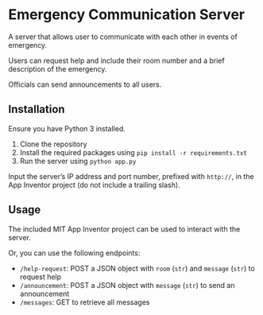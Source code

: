 # Emergency Communication Server

A server that allows user to communicate with each other in events of emergency.

Users can request help and include their room number and a brief description of the emergency.

Officials can send announcements to all users.

## Installation

Ensure you have Python 3 installed.

1. Clone the repository
2. Install the required packages using `pip install -r requirements.txt`
3. Run the server using `python app.py`

Input the server’s IP address and port number, prefixed with `http://`, in the App Inventor project (do not include a trailing slash).

## Usage

The included MIT App Inventor project can be used to interact with the server.

Or, you can use the following endpoints:
- `/help-request`: POST a JSON object with `room` (`str`) and `message` (`str`) to request help
- `/announcement`: POST a JSON object with `message` (`str`) to send an announcement
- `/messages`: GET to retrieve all messages
